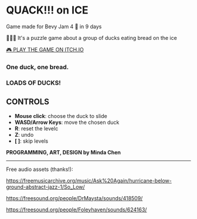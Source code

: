 # QUACK!!! on ICE
Game made for Bevy Jam 4 🦀 in 9 days

🦆🦆🦆 It's a puzzle game about a group of ducks eating bread on the ice

[🎮 PLAY THE GAME ON ITCH.IO](https://akacmd.itch.io/quack-on-ice "QUACK!!! on ICE")

### One duck, one bread.
### LOADS OF DUCKS!

## CONTROLS

- **Mouse click**: choose the duck to slide
- **WASD/Arrow Keys**: move the chosen duck
- **R**: reset the levelc
- **Z**: undo
- **[ ]**: skip levels

**PROGRAMMING, ART, DESIGN by Minda Chen**



---

Free audio assets (thanks!):

https://freemusicarchive.org/music/Ask%20Again/hurricane-below-ground-abstract-jazz-1/So_Low/

https://freesound.org/people/DrMaysta/sounds/418509/

https://freesound.org/people/Foleyhaven/sounds/624163/